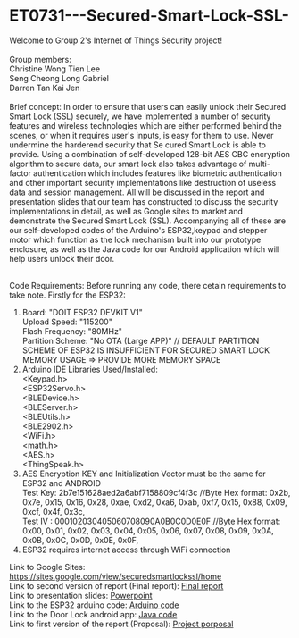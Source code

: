 # ET0731---Secured-Smart-Lock-SSL- <br>
Welcome to Group 2's Internet of Things Security project! <br><br>
Group members: <br> Christine Wong Tien Lee <br>
               Seng Cheong Long Gabriel <br>
               Darren Tan Kai Jen <br><br>
Brief concept: In order to ensure that users can easily unlock their Secured Smart Lock (SSL) securely, we have implemented a number of security features and wireless technologies which are either performed behind the scenes, or when it requires user's inputs, is easy for them to use. Never undermine the harderend security that Se cured Smart Lock is able to provide. Using a combination of self-developed 128-bit AES CBC encryption algorithm to secure data, our smart lock also takes advantage of multi-factor authentication which includes features like biometric authentication and other important security implementations like destruction of useless data and session management. All will be discussed in the report and presentation slides that our team has constructed to discuss the security implementations in detail, as well as Google sites to market and demonstrate the Secured Smart Lock (SSL). Accompanying all of these are our self-developed codes of the Arduino's ESP32,keypad and stepper motor which function as the lock mechanism built into our prototype enclosure, as well as the Java code for our Android application which will help users unlock their door. <br><br>

Code Requirements:
Before running any code, there cetain requirements to take note. Firstly for the ESP32:<br>
1. Board: "DOIT ESP32 DEVKIT V1"<br>
   Upload Speed: "115200"<br>
   Flash Frequency: "80MHz"<br>
   Partition Scheme: "No OTA (Large APP)"  // DEFAULT PARTITION SCHEME OF ESP32 IS INSUFFICIENT FOR SECURED SMART LOCK MEMORY USAGE => PROVIDE MORE MEMORY SPACE<br>
2. Arduino IDE Libraries Used/Installed:<br>
   <Keypad.h><br>
   <ESP32Servo.h><br>
   <BLEDevice.h><br>
   <BLEServer.h><br>
   <BLEUtils.h><br>
   <BLE2902.h><br>
   <WiFi.h><br>
   <math.h><br>
   <AES.h><br>
   <ThingSpeak.h>
 3. AES Encryption KEY and Initialization Vector must be the same for ESP32 and ANDROID<br>
   Test Key: 2b7e151628aed2a6abf7158809cf4f3c //Byte Hex format: 0x2b, 0x7e, 0x15, 0x16, 0x28, 0xae, 0xd2, 0xa6, 0xab, 0xf7, 0x15, 0x88, 0x09, 0xcf, 0x4f, 0x3c,<br> 
   Test IV : 000102030405060708090A0B0C0D0E0F //Byte Hex format: 0x00, 0x01, 0x02, 0x03, 0x04, 0x05, 0x06, 0x07, 0x08, 0x09, 0x0A, 0x0B, 0x0C, 0x0D, 0x0E, 0x0F,<br>
 4. ESP32 requires internet access through WiFi connection<br>
      
Link to Google Sites: https://sites.google.com/view/securedsmartlockssl/home <br>
Link to second version of report (Final report): <a href="https://github.com/itsCWTL/ET0731---Secured-Smart-Lock-SSL-/blob/main/Grp2_ver2.pdf">Final report</a><br>
Link to presentation slides: <a href="https://github.com/itsCWTL/ET0731---Secured-Smart-Lock-SSL-/blob/main/Grp2_PPT.pptx">Powerpoint</a><br>
Link to the ESP32 arduino code: <a href="https://github.com/itsCWTL/ET0731---Secured-Smart-Lock-SSL-/blob/main/IOTS_Project_Group2_Code_Finalver2.ino">Arduino code</a><br>
Link to the Door Lock android app: <a href="https://github.com/itsCWTL/ET0731---Secured-Smart-Lock-SSL-/blob/main/DoorUnlock.zip">Java code</a><br>
Link to first version of the report (Proposal): <a href="https://github.com/itsCWTL/ET0731---Secured-Smart-Lock-SSL-/blob/main/Grp2_ver1.pdf">Project porposal</a>
